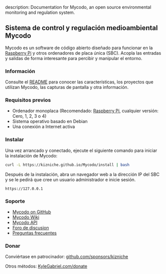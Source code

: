 description: Documentation for Mycodo, an open source environmental monitoring and regulation system.

## Sistema de control y regulación medioambiental Mycodo

Mycodo es un software de código abierto diseñado para funcionar en la [Raspberry Pi](https://en.wikipedia.org/wiki/Raspberry_Pi) y otros ordenadores de placa única (SBC). Acopla las entradas y salidas de forma interesante para percibir y manipular el entorno.

### Información

Consulte el [README](https://github.com/kizniche/Mycodo#uses) para conocer las características, los proyectos que utilizan Mycodo, las capturas de pantalla y otra información.

### Requisitos previos

*   Ordenador monoplaca (Recomendado: [Raspberry Pi](https://www.raspberrypi.org/), cualquier versión: Cero, 1, 2, 3 o 4)
*   Sistema operativo basado en Debian
*   Una conexión a Internet activa

### Instalar

Una vez arrancado y conectado, ejecute el siguiente comando para iniciar la instalación de Mycodo:

```bash
curl -L https://kizniche.github.io/Mycodo/install | bash
```

Después de la instalación, abra un navegador web a la dirección IP del SBC y se le pedirá que cree un usuario administrador e inicie sesión.

```
https://127.0.0.1
```

### Soporte

*   [Mycodo on GitHub](https://github.com/kizniche/Mycodo)
*   [Mycodo Wiki](https://github.com/kizniche/Mycodo/wiki)
*   [Mycodo API](https://kizniche.github.io/Mycodo/mycodo-api.html)
*   [Foro de discusion](https://forum.radicaldiy.com)
*   [Preguntas frecuentes](https://forum.radicaldiy.com/docs?category=23&tags=mycodo)

### Donar

Conviértase en patrocinador: [github.com/sponsors/kizniche](https://github.com/sponsors/kizniche)

Otros métodos: [KyleGabriel.com/donate](https://kylegabriel.com/donate)
